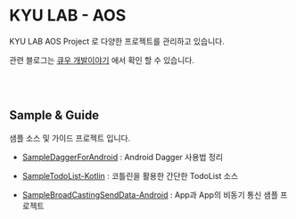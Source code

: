 # KYU LAB - AOS

KYU LAB AOS Project 로 다양한 프로젝트를 관리하고 있습니다.

관련 블로그는 [큐우 개발이야기](https://faith-developer.tistory.com/) 에서 확인 할 수 있습니다.

<br/><br/>

## Sample & Guide

샘플 소스 및 가이드 프로젝트 입니다.

* [SampleDaggerForAndroid](https://github.com/FaithDeveloper/SampleDaggerForAndroid) : Android Dagger 사용법 정리

* [SampleTodoList-Kotlin](https://github.com/FaithDeveloper/SampleTodoList-Kotlin) : 코틀린을 활용한 간단한 TodoList 소스

* [SampleBroadCastingSendData-Android](https://github.com/FaithDeveloper/SampleBroadCastingSendData-Android) : App과 App의 비동기 통신 샘플 프로젝트

  

